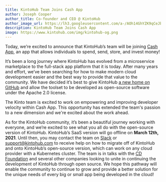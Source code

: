 ```yaml
---
title: KintoHub Team Joins Cash App
author: Joseph Cooper
author_title: Co-founder and CEO @ KintoHub
author_image_url: https://lh3.googleusercontent.com/a-/AOh14GhYZK9qCeJbVqSGcuqL-Y9XvsETwdv4SmNxjrHT=s70-p-k-no
description: KintoHub Team Joins Cash App
image: https://www.kintohub.com/img/kintohub-og.png
---
```


Today, we’re excited to announce that KintoHub’s team will be joining [Cash App](https://cash.app/), an app that allows individuals to spend, send, store, and invest money!

<!--truncate-->

It’s been a long journey where KintoHub has evolved from a microservice marketplace to the full-stack app platform that it is today. After many years and effort, we’ve been searching for how to make modern cloud development easier and the best way to provide that value to the community. We have decided it’s best to give KintoHub [a new home on GitHub](https://github.com/kintoproj) and allow the toolset to be developed as open-source software under the Apache 2.0 license.

The Kinto team is excited to work on empowering and improving developer velocity within Cash App. This opportunity has extended the team's passion to a new dimension and we're excited about the work ahead.

As for the KintoHub community, it’s been a beautiful journey working with everyone, and we’re excited to see what you all do with the open-source version of KintoHub. KintoHub’s SaaS version will go offline on **March 12th, 2021**. Until then, you may contact the team on [Slack](https://join.slack.com/t/kintogoons/signup) or [support@kintohub.com](mailto:support@kintohub.com) to receive help on how to migrate off of KintoHub and onto KintoHub’s open-source version, which can work on any cloud provider with a Kubernetes cluster. The team is in talks with the [CD Foundation](https://cd.foundation/) and several other companies looking to unite in continuing the development of KintoHub through open source. We hope this pathway will enable the community to continue to grow and provide a better solution for the unique needs of every big or small app being developed in the cloud!
